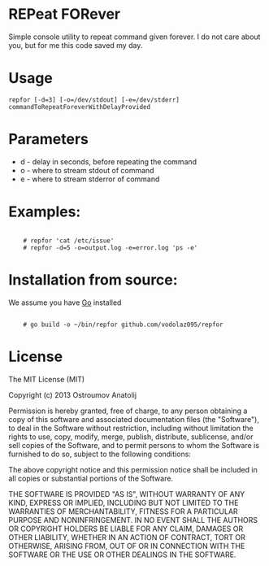 REPeat FORever
================================
Simple console utility to repeat command given forever.
I do not care about you, but for me this code saved my day.

Usage
================================
`repfor [-d=3] [-o=/dev/stdout] [-e=/dev/stderr] commandToRepeatForeverWithDelayProvided`

Parameters
================================

* d - delay in seconds, before repeating the command
* o - where to stream stdout of command
* e - where to stream stderror of command


Examples:
================================
```shell

	# repfor 'cat /etc/issue'
	# repfor -d=5 -o=output.log -e=error.log 'ps -e'

```

Installation from source:
================================
We assume you have [Go](http://golang.org/) installed
```shell

	# go build -o ~/bin/repfor github.com/vodolaz095/repfor

```

License
================================
The MIT License (MIT)

Copyright (c) 2013 Ostroumov Anatolij <ostroumov095 at gmail dot com>

Permission is hereby granted, free of charge, to any person obtaining a copy of
this software and associated documentation files (the "Software"), to deal in
the Software without restriction, including without limitation the rights to
use, copy, modify, merge, publish, distribute, sublicense, and/or sell copies of
the Software, and to permit persons to whom the Software is furnished to do so,
subject to the following conditions:

The above copyright notice and this permission notice shall be included in all
copies or substantial portions of the Software.

THE SOFTWARE IS PROVIDED "AS IS", WITHOUT WARRANTY OF ANY KIND, EXPRESS OR
IMPLIED, INCLUDING BUT NOT LIMITED TO THE WARRANTIES OF MERCHANTABILITY, FITNESS
FOR A PARTICULAR PURPOSE AND NONINFRINGEMENT. IN NO EVENT SHALL THE AUTHORS OR
COPYRIGHT HOLDERS BE LIABLE FOR ANY CLAIM, DAMAGES OR OTHER LIABILITY, WHETHER
IN AN ACTION OF CONTRACT, TORT OR OTHERWISE, ARISING FROM, OUT OF OR IN
CONNECTION WITH THE SOFTWARE OR THE USE OR OTHER DEALINGS IN THE SOFTWARE.
